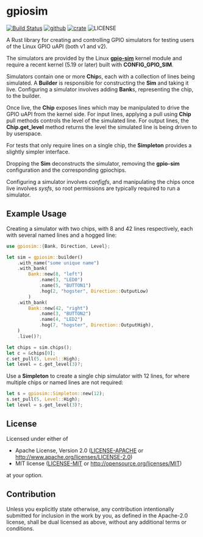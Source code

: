 <!--
SPDX-FileCopyrightText: 2022 Kent Gibson <warthog618@gmail.com>

SPDX-License-Identifier: CC0-1.0
-->
# gpiosim

[![Build Status](https://img.shields.io/github/actions/workflow/status/warthog618/gpiosim-rs/rust.yml?logo=github&branch=master)](https://github.com/warthog618/gpiosim-rs/actions/workflows/rust.yml)
[![github](https://img.shields.io/badge/github-warthog618/gpiosim--rs-8da0cb.svg?logo=github)](https://github.com/warthog618/gpiosim-rs)
[![crate](https://img.shields.io/crates/v/gpiosim.svg?color=fc8d62&logo=rust)](https://crates.io/crates/gpiosim)
![LICENSE](https://img.shields.io/crates/l/gpiosim.svg)

A Rust library for creating and controlling GPIO simulators for testing users of
the Linux GPIO uAPI (both v1 and v2).

The simulators are provided by the Linux [**gpio-sim**](https://www.kernel.org/doc/html/latest/admin-guide/gpio/gpio-sim.html) kernel module and require a
recent kernel (5.19 or later) built with **CONFIG_GPIO_SIM**.

Simulators contain one or more **Chip**s, each with a collection of lines being
simulated. A **Builder** is responsible for constructing the **Sim** and taking it live.
Configuring a simulator involves adding **Bank**s, representing the
chip, to the builder.

Once live, the **Chip** exposes lines which may be manipulated to drive the
GPIO uAPI from the kernel side.
For input lines, applying a pull using **Chip** pull methods controls the level
of the simulated line.  For output lines, the **Chip.get_level** method returns
the level the simulated line is being driven to by userspace.

For tests that only require lines on a single chip, the **Simpleton**
provides a slightly simpler interface.

Dropping the **Sim** deconstructs the simulator, removing the **gpio-sim**
configuration and the corresponding gpiochips.

Configuring a simulator involves *configfs*, and manipulating the chips once live
involves *sysfs*, so root permissions are typically required to run a simulator.

## Example Usage

Creating a simulator with two chips, with 8 and 42 lines respectively, each with
several named lines and a hogged line:

```rust
use gpiosim::{Bank, Direction, Level};

let sim = gpiosim::builder()
    .with_name("some unique name")
    .with_bank(
        Bank::new(8, "left")
            .name(3, "LED0")
            .name(5, "BUTTON1")
            .hog(2, "hogster", Direction::OutputLow)
        )
    .with_bank(
        Bank::new(42, "right")
            .name(3, "BUTTON2")
            .name(4, "LED2")
            .hog(7, "hogster", Direction::OutputHigh),
    )
    .live()?;

let chips = sim.chips();
let c = &chips[0];
c.set_pull(5, Level::High);
let level = c.get_level(3)?;
```

Use a **Simpleton** to create a single chip simulator with 12 lines, for where multiple chips or
named lines are not required:

```rust
let s = gpiosim::Simpleton::new(12);
s.set_pull(5, Level::High);
let level = s.get_level(3)?;
```

## License

Licensed under either of

- Apache License, Version 2.0 ([LICENSE-APACHE](https://github.com/warthog618/gpiosim-rs/blob/master/LICENSES/Apache-2.0.txt) or
  <http://www.apache.org/licenses/LICENSE-2.0>)
- MIT license ([LICENSE-MIT](https://github.com/warthog618/gpiosim-rs/blob/master/LICENSES/MIT.txt) or <http://opensource.org/licenses/MIT>)

at your option.

## Contribution

Unless you explicitly state otherwise, any contribution intentionally submitted
for inclusion in the work by you, as defined in the Apache-2.0 license, shall be
dual licensed as above, without any additional terms or conditions.
